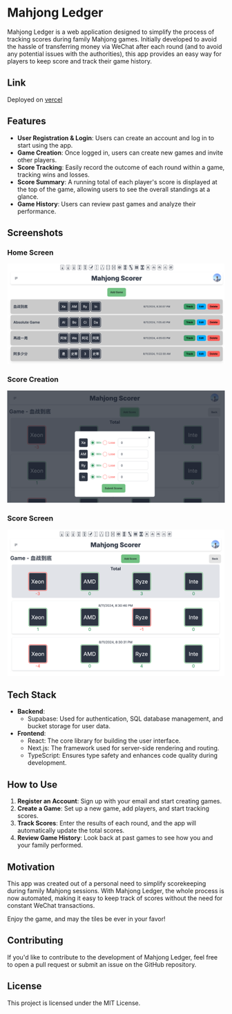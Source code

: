 # Mahjong Ledger

Mahjong Ledger is a web application designed to simplify the process of tracking scores during family Mahjong games. Initially developed to avoid the hassle of transferring money via WeChat after each round (and to avoid any potential issues with the authorities), this app provides an easy way for players to keep score and track their game history.

## Link
Deployed on [vercel](https://mahjong-ledger-git-main-seanxlchens-projects.vercel.app/)

## Features

- **User Registration & Login**: Users can create an account and log in to start using the app.
- **Game Creation**: Once logged in, users can create new games and invite other players.
- **Score Tracking**: Easily record the outcome of each round within a game, tracking wins and losses.
- **Score Summary**: A running total of each player's score is displayed at the top of the game, allowing users to see the overall standings at a glance.
- **Game History**: Users can review past games and analyze their performance.

## Screenshots

### Home Screen
![Home Screen](./public/game-board.png)

### Score Creation
![Score Creation](./public/score-tracking.png)

### Score Screen
![Score Screen](./public/score-board.png)

## Tech Stack

- **Backend**:
  - Supabase: Used for authentication, SQL database management, and bucket storage for user data.
- **Frontend**:
  - React: The core library for building the user interface.
  - Next.js: The framework used for server-side rendering and routing.
  - TypeScript: Ensures type safety and enhances code quality during development.

## How to Use

1. **Register an Account**: Sign up with your email and start creating games.
2. **Create a Game**: Set up a new game, add players, and start tracking scores.
3. **Track Scores**: Enter the results of each round, and the app will automatically update the total scores.
4. **Review Game History**: Look back at past games to see how you and your family performed.

## Motivation

This app was created out of a personal need to simplify scorekeeping during family Mahjong sessions. With Mahjong Ledger, the whole process is now automated, making it easy to keep track of scores without the need for constant WeChat transactions.

Enjoy the game, and may the tiles be ever in your favor!

## Contributing

If you'd like to contribute to the development of Mahjong Ledger, feel free to open a pull request or submit an issue on the GitHub repository.

## License

This project is licensed under the MIT License.

